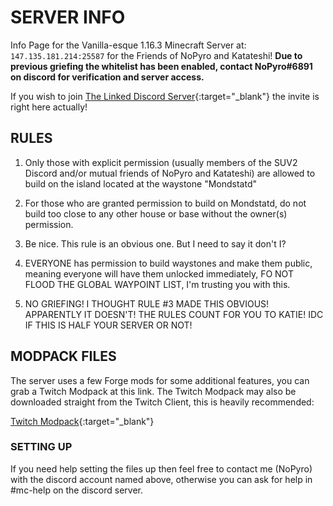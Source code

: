 # SERVER INFO

Info Page for the Vanilla-esque 1.16.3 Minecraft Server at: `147.135.181.214:25587` for the Friends of NoPyro and Katateshi! **Due to previous griefing the whitelist has been enabled, contact NoPyro#6891 on discord for verification and server access.**

If you wish to join 
[The Linked Discord Server](https://discord.gg/EKTtaBq){:target="_blank"}
the invite is right here actually!

## RULES

1. Only those with explicit permission (usually members of the SUV2 Discord and/or mutual friends of NoPyro and Katateshi) are allowed to build on the island located at the waystone "Mondstatd"

2. For those who are granted permission to build on Mondstatd, do not build too close to any other house or base without the owner(s) permission.

3. Be nice. This rule is an obvious one. But I need to say it don't I?

4. EVERYONE has permission to build waystones and make them public, meaning everyone will have them unlocked immediately, FO NOT FLOOD THE GLOBAL WAYPOINT LIST, I'm trusting you with this.

5. NO GRIEFING! I THOUGHT RULE #3 MADE THIS OBVIOUS! APPARENTLY IT DOESN'T! THE RULES COUNT FOR YOU TO KATIE! IDC IF THIS IS HALF YOUR SERVER OR NOT!

## MODPACK FILES

The server uses a few Forge mods for some additional features, you can grab a Twitch Modpack at this link. The Twitch Modpack may also be downloaded straight from the Twitch Client, this is heavily recommended:

[Twitch Modpack](https://www.curseforge.com/minecraft/modpacks/suv2-mc-modpack){:target="_blank"}

### SETTING UP

If you need help setting the files up then feel free to contact me (NoPyro) with the discord account named above, otherwise you can ask for help in #mc-help on the discord server.

